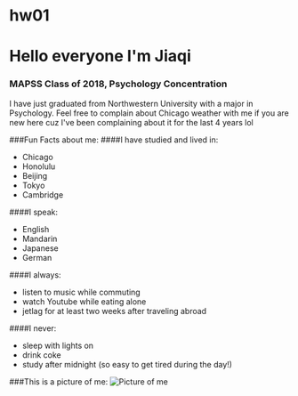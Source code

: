 # hw01

# Hello everyone I'm **Jiaqi** 
### MAPSS Class of 2018, **Psychology** Concentration
I have just graduated from Northwestern University with a major in Psychology. Feel free to complain about Chicago weather with me if you are new here cuz I've been complaining about it for the last 4 years lol

###Fun Facts about me: 
####I have studied and lived in:
* Chicago
* Honolulu
* Beijing
* Tokyo
* Cambridge

####I speak:
* English
* Mandarin
* Japanese
* German

####I always:
* listen to music while commuting
* watch Youtube while eating alone
* jetlag for at least two weeks after traveling abroad

####I never:
* sleep with lights on
* drink coke
* study after midnight (so easy to get tired during the day!)

###This is a picture of me:
![Picture of me](https://scontent-ort2-1.xx.fbcdn.net/v/t1.0-9/19225549_1462150753842863_7553241647347299115_n.jpg?oh=c60ee8e55bf21c71f5b5651b0528ba1e&oe=5A5676FE)


